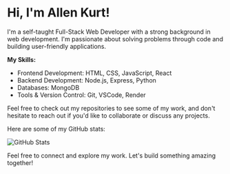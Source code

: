 # Hi, I'm Allen Kurt!

I'm a self-taught Full-Stack Web Developer with a strong background in web development. I'm passionate about solving problems through code and building user-friendly applications. 

**My Skills:**
- Frontend Development: HTML, CSS, JavaScript, React
- Backend Development: Node.js, Express, Python
- Databases: MongoDB
- Tools & Version Control: Git, VSCode, Render

Feel free to check out my repositories to see some of my work, and don't hesitate to reach out if you'd like to collaborate or discuss any projects.

Here are some of my GitHub stats:

![GitHub Stats](https://github-readme-stats.vercel.app/api?username=kurt-ds&show_icons=true&theme=dark)

Feel free to connect and explore my work. Let's build something amazing together!

